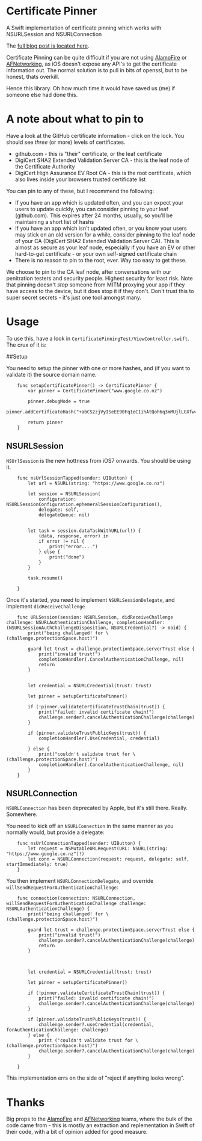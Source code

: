 # Certificate Pinner

A Swift implementation of certificate pinning which works with NSURLSession and NSURLConnection

The [full blog post is located here]().

Certificate Pinning can be quite difficult if you are not using [AlamoFire](https://github.com/Alamofire/Alamofire) or [AFNetworking](https://github.com/AFNetworking/AFNetworking), as iOS doesn't expose any API's to get the certificate information out. The normal solution is to pull in bits of openssl, but to be honest, thats overkill.

Hence this library. Oh how much time it would have saved us (me) if someone else had done this.

# A note about what to pin to

Have a look at the GitHub certificate information - click on the lock. You should see _three_ (or more) levels of certificates.

* github.com - this is "their" certificate, or the leaf certificate
* DigiCert SHA2 Extended Validation Server CA - this is the leaf node of the Certificate Authority
* DigiCert High Assurance EV Root CA - this is the root certificate, which also lives inside your browsers trusted certificate list

You can pin to any of these, but I recommend the following:

* If you have an app which is updated often, and you can expect your users to update quickly, you can consider pinning to your leaf (github.com). This expires after 24 months, usually, so you'll be maintaining a short list of hashs
* If you have an app which isn't updated often, or you know your users may stick on an old version for a while, consider pinning to the leaf node of your CA (DigiCert SHA2 Extended Validation Server CA). This is almost as secure as your leaf node, especially if you have an EV or other hard-to-get certificate - or your own self-signed certificate chain
* There is no reason to pin to the root, ever. Way too easy to get these.

We choose to pin to the CA leaf node, after conversations with our penitration testers and security people. Highest security for least risk. Note that pinning doesn't _stop_ someone from MITM proxying your app if they have access to the device, but it does stop it if they don't. Don't trust this to super secret secrets - it's just one tool amongst many.

# Usage

To use this, have a look in `CertificatePinningTest/ViewController.swift`. The crux of it is:

##Setup

You need to setup the pinner with one or more hashes, and (if you want to validate it) the source domain name.

```
    func setupCertificatePinner() -> CertificatePinner {
        var pinner = CertificatePinner("www.google.co.nz")

        pinner.debugMode = true
        pinner.addCertificateHash("+abCS2zjVyISeEE90Fq1eC1ihAtQoh6q3mMUjlLGXfw=")

        return pinner
    }
```

## NSURLSession

`NSUrlSession` is the new hottness from iOS7 onwards. You should be using it.

```
	func nsUrlSessionTapped(sender: UIButton) {
        let url = NSURL(string: "https://www.google.co.nz")

        let session = NSURLSession(
       	 	configuration: NSURLSessionConfiguration.ephemeralSessionConfiguration(),
            delegate: self,
            delegateQueue: nil)


        let task = session.dataTaskWithURL(url!) {
            (data, response, error) in
            if error != nil {
                print("error....")
            } else {
                print("done")
            }
        }

        task.resume()

    }
```

Once it's started, you need to implement `NSURLSessionDelegate`, and implement `didReceiveChallenge`

```
	func URLSession(session: NSURLSession, didReceiveChallenge challenge: NSURLAuthenticationChallenge, completionHandler: (NSURLSessionAuthChallengeDisposition, NSURLCredential?) -> Void) {
        print("being challanged! for \(challenge.protectionSpace.host)")

        guard let trust = challenge.protectionSpace.serverTrust else {
            print("invalid trust!")
            completionHandler(.CancelAuthenticationChallenge, nil)
            return
        }


        let credential = NSURLCredential(trust: trust)

        let pinner = setupCertificatePinner()

        if (!pinner.validateCertificateTrustChain(trust)) {
            print("failed: invalid certificate chain!")
            challenge.sender?.cancelAuthenticationChallenge(challenge)
        }

        if (pinner.validateTrustPublicKeys(trust)) {
            completionHandler(.UseCredential, credential)

        } else {
            print("couldn't validate trust for \(challenge.protectionSpace.host)")
            completionHandler(.CancelAuthenticationChallenge, nil)
        }
    }
```

## NSURLConnection

`NSURLConnection` has been deprecated by Apple, but it's still there. Really. Somewhere.

You need to kick off an `NSURLConnection` in the same manner as you normally would, but provide a delegate:

```
	func nsUrlConnectionTapped(sender: UIButton) {
	    let request = NSMutableURLRequest(URL: NSURL(string: "https://www.google.co.nz")!)
	    let conn = NSURLConnection(request: request, delegate: self, startImmediately: true)
	}
```

You then implement `NSURLConnectionDelegate`, and override `willSendRequestForAuthenticationChallenge`:

```
    func connection(connection: NSURLConnection, willSendRequestForAuthenticationChallenge challenge: NSURLAuthenticationChallenge) {
        print("being challanged! for \(challenge.protectionSpace.host)")

        guard let trust = challenge.protectionSpace.serverTrust else {
            print("invalid trust!")
            challenge.sender?.cancelAuthenticationChallenge(challenge)
            return
        }



        let credential = NSURLCredential(trust: trust)

        let pinner = setupCertificatePinner()

        if (!pinner.validateCertificateTrustChain(trust)) {
            print("failed: invalid certificate chain!")
            challenge.sender?.cancelAuthenticationChallenge(challenge)
        }

        if (pinner.validateTrustPublicKeys(trust)) {
            challenge.sender?.useCredential(credential, forAuthenticationChallenge: challenge)
        } else {
            print ("couldn't validate trust for \(challenge.protectionSpace.host)")
            challenge.sender?.cancelAuthenticationChallenge(challenge)
        }

    }

```

This implementation errs on the side of "reject if anything looks wrong".

# Thanks

Big props to the [AlamoFire](https://github.com/Alamofire/Alamofire) and [AFNetworking](https://github.com/AFNetworking/AFNetworking) teams, where the bulk of the code came from - this is mostly an extraction and replementation in Swift of their code, with a bit of opinion added for good measure.